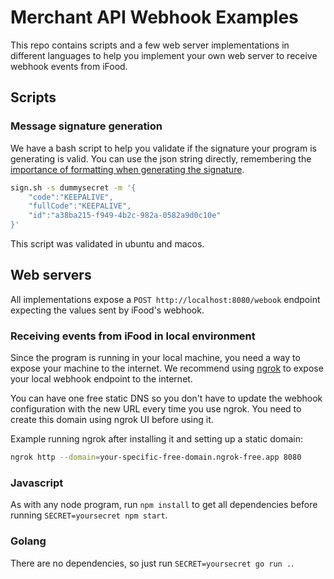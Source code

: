 # Merchant API Webhook Examples

This repo contains scripts and a few web server implementations in different languages to help you implement your own web server to receive webhook events from iFood.

## Scripts

### Message signature generation

We have a bash script to help you validate if the signature your program is generating is valid. You can use the json string directly, remembering the [importance of formatting when generating the signature](https://developer.ifood.com.br/pt-BR/docs/guides/order/events/delivery-methods/webhook/signature/#exemplos).

```bash
sign.sh -s dummysecret -m '{
    "code":"KEEPALIVE",
    "fullCode":"KEEPALIVE",
    "id":"a38ba215-f949-4b2c-982a-0582a9d0c10e"
}'
```

This script was validated in ubuntu and macos.

## Web servers

All implementations expose a `POST http://localhost:8080/webook` endpoint expecting the values sent by iFood's webhook.

### Receiving events from iFood in local environment

Since the program is running in your local machine, you need a way to expose your machine to the internet. We recommend using [ngrok](https://betterprogramming.pub/ngrok-make-your-localhost-accessible-to-anyone-333b99e44b07) to expose your local webhook endpoint to the internet.

You can have one free static DNS so you don't have to update the webhook configuration with the new URL every time you use ngrok. You need to create this domain using ngrok UI before using it.

Example running ngrok after installing it and setting up a static domain:

```sh
ngrok http --domain=your-specific-free-domain.ngrok-free.app 8080
```

### Javascript

As with any node program, run `npm install` to get all dependencies before running `SECRET=yoursecret npm start`.

### Golang

There are no dependencies, so just run `SECRET=yoursecret go run .`.
